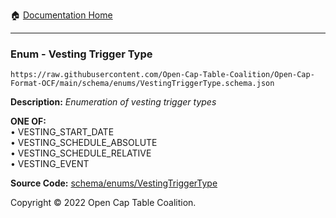 :house: [Documentation Home](../../../README.md)

---

### Enum - Vesting Trigger Type

`https://raw.githubusercontent.com/Open-Cap-Table-Coalition/Open-Cap-Format-OCF/main/schema/enums/VestingTriggerType.schema.json`

**Description:** _Enumeration of vesting trigger types_

**ONE OF:**</br>&bull; VESTING_START_DATE </br>&bull; VESTING_SCHEDULE_ABSOLUTE </br>&bull; VESTING_SCHEDULE_RELATIVE </br>&bull; VESTING_EVENT

**Source Code:** [schema/enums/VestingTriggerType](../../../../schema/enums/VestingTriggerType.schema.json)

Copyright © 2022 Open Cap Table Coalition.
